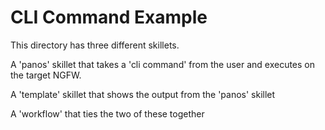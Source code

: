 # CLI Command Example

This directory has three different skillets.

A 'panos' skillet that takes a 'cli command' from the user and executes on the target NGFW.

A 'template' skillet that shows the output from the 'panos' skillet

A 'workflow' that ties the two of these together